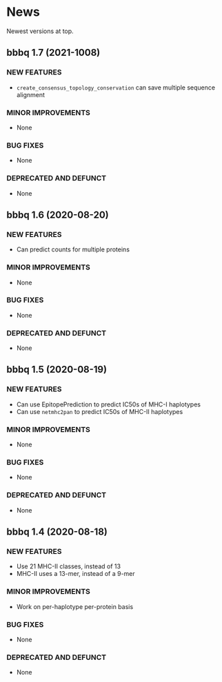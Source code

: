 # News

Newest versions at top.

## bbbq 1.7 (2021-1008)

### NEW FEATURES

  * `create_consensus_topology_conservation` can save multiple sequence alignment
  
### MINOR IMPROVEMENTS

  * None

### BUG FIXES

  * None

### DEPRECATED AND DEFUNCT

  * None

## bbbq 1.6 (2020-08-20)

### NEW FEATURES

  * Can predict counts for multiple proteins
  
### MINOR IMPROVEMENTS

  * None

### BUG FIXES

  * None

### DEPRECATED AND DEFUNCT

  * None

## bbbq 1.5 (2020-08-19)

### NEW FEATURES

  * Can use EpitopePrediction to predict IC50s of MHC-I haplotypes
  * Can use `netmhc2pan` to predict IC50s of MHC-II haplotypes
  
### MINOR IMPROVEMENTS

  * None

### BUG FIXES

  * None

### DEPRECATED AND DEFUNCT

  * None

## bbbq 1.4 (2020-08-18)

### NEW FEATURES

  * Use 21 MHC-II classes, instead of 13
  * MHC-II uses a 13-mer, instead of a 9-mer
  
### MINOR IMPROVEMENTS

  * Work on per-haplotype per-protein basis

### BUG FIXES

  * None

### DEPRECATED AND DEFUNCT

  * None

